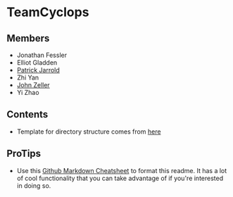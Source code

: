 # TeamCyclops

## Members
* Jonathan Fessler
* Elliot Gladden
* [Patrick Jarrold](https://github.com/pjarrold)
* Zhi Yan
* [John Zeller](https://github.com/JohnLZeller)
* Yi Zhao

## Contents
* Template for directory structure comes from [here](http://robertnyman.com/2009/01/24/how-to-develop-a-firefox-extension/)

## ProTips
* Use this [Github Markdown Cheatsheet](https://github.com/adam-p/markdown-here/wiki/Markdown-Cheatsheet) to format this readme. It has a lot of cool functionality that you can take advantage of if you're interested in doing so.